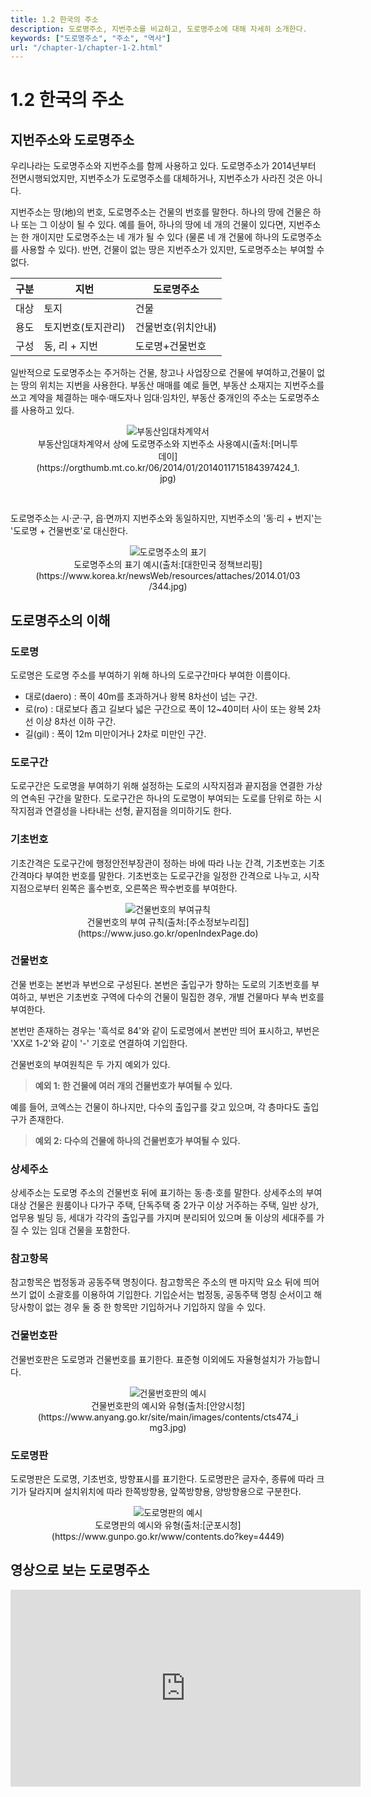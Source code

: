 ```yaml
---
title: 1.2 한국의 주소
description: 도로명주소, 지번주소를 비교하고, 도로명주소에 대해 자세히 소개한다. 
keywords: ["도로명주소", "주소", "역사"]
url: "/chapter-1/chapter-1-2.html"
---
```


# 1.2 한국의 주소

## 지번주소와 도로명주소

우리나라는 도로명주소와 지번주소를 함께 사용하고 있다. 도로명주소가 2014년부터 전면시행되었지만, 지번주소가 도로명주소를 대체하거나, 지번주소가 사라진 것은 아니다.

지번주소는 땅(地)의 번호,  도로명주소는 건물의 번호를 말한다. 하나의 땅에 건물은 하나 또는 그 이상이 될 수 있다. 예를 들어,  하나의 땅에 네 개의 건물이 있다면, 지번주소는 한 개이지만 도로명주소는 네 개가 될 수 있다 (물론 네 개 건물에 하나의 도로명주소를 사용할 수 있다). 반면, 건물이 없는 땅은 지번주소가 있지만, 도로명주소는 부여할 수 없다. 

 구분 | 지번         | 도로명주소      
 --- | ---------- | ---------- 
 대상 | 토지         | 건물         
 용도 | 토지번호(토지관리) | 건물번호(위치안내) 
 구성 | 동, 리 + 지번  | 도로명+건물번호   

일반적으로 도로명주소는 주거하는 건물, 창고나 사업장으로 건물에 부여하고,건물이 없는 땅의 위치는 지번을 사용한다. 부동산 매매를 예로 들면, 부동산 소재지는 지번주소를 쓰고 계약을 체결하는 매수·매도자나 임대·임차인, 부동산 중개인의 주소는 도로명주소를 사용하고 있다. 

<figure class="flex flex-col items-center justify-center" align="center">
    <img src="../img/1-3-1-address-type.jpeg" title="부동산임대차계약서">
    <figcaption style="text-align: center;">부동산임대차계약서 상에 도로명주소와 지번주소 사용예시(출처:[머니투데이](https://orgthumb.mt.co.kr/06/2014/01/2014011715184397424_1.jpg)</figcaption>
</figure>

<br>

도로명주소는 시·군·구, 읍·면까지 지번주소와 동일하지만, 지번주소의 '동·리 + 번지'는 '도로명 + 건물번호'로 대신한다.

<figure class="flex flex-col items-center justify-center" align="center">
    <img src="../img/1-3-2-address-notation.jpeg" title="도로명주소의 표기">
    <figcaption style="text-align: center;">도로명주소의 표기 예시(출처:[대한민국 정책브리핑](https://www.korea.kr/newsWeb/resources/attaches/2014.01/03/344.jpg)</figcaption>
</figure>

## 도로명주소의 이해

### 도로명

도로명은 도로명 주소를 부여하기 위해 하나의 도로구간마다 부여한 이름이다. 

* 대로(daero) : 폭이 40m를 초과하거나 왕복 8차선이 넘는 구간.
* 로(ro) : 대로보다 좁고 길보다 넓은 구간으로 폭이 12~40미터 사이 또는 왕복 2차선 이상 8차선 이하 구간.
* 길(gil) : 폭이 12m 미만이거나 2차로 미만인 구간.

### 도로구간

도로구간은 도로명을 부여하기 위해 설정하는 도로의 시작지점과 끝지점을 연결한 가상의 연속된 구간을 말한다. 도로구간은 하나의 도로명이 부여되는 도로를 단위로 하는 시작지점과 연결성을 나타내는 선형, 끝지점을 의미하기도 한다. 

### 기초번호

기초간격은 도로구간에 행정안전부장관이 정하는 바에 따라 나눈 간격, 기초번호는 기초간격마다 부여한 번호를 말한다. 기초번호는 도로구간을 일정한 간격으로 나누고, 시작지점으로부터 왼쪽은 홀수번호, 오른쪽은 짝수번호를 부여한다.  

<figure class="flex flex-col items-center justify-center" align="center">
    <img src="../img/1-3-3-building-number.png" title="건물번호의 부여규칙">
    <figcaption style="text-align: center;">건물번호의 부여 규칙(출처:[주소정보누리집](https://www.juso.go.kr/openIndexPage.do)</figcaption>
</figure>

### 건물번호

건물 번호는 본번과 부번으로 구성된다. 본번은 출입구가 향하는 도로의 기초번호를 부여하고, 부번은 기초번호 구역에 다수의 건물이 밀집한 경우, 개별 건물마다 부속 번호를 부여한다.

본번만 존재하는 경우는 '흑석로 84'와 같이 도로명에서 본번만 띄어 표시하고, 부번은 'XX로 1-2'와 같이 '-'  기호로 연결하여 기입한다.

건물번호의 부여원칙은 두 가지 예외가 있다.

> **예외 1: 한 건물에 여러 개의 건물번호가 부여될 수 있다.**

예를 들어, 코엑스는 건물이 하나지만, 다수의 출입구를 갖고 있으며, 각 층마다도 출입구가 존재한다. 

> **예외 2: 다수의 건물에 하나의 건물번호가 부여될 수 있다.**


### 상세주소
상세주소는 도로명 주소의 건물번호 뒤에 표기하는 동·층·호를 말한다.
상세주소의 부여 대상 건물은 원룸이나 다가구 주택, 단독주택 중 2가구 이상 거주하는 주택, 일반 상가, 업무용 빌딩 등, 세대가 각각의 출입구를 가지며 분리되어 있으며 둘 이상의 세대주를 가질 수 있는 임대 건물을 포함한다.

### 참고항목

참고항목은 법정동과 공동주택 명칭이다. 참고항목은 주소의 맨 마지막 요소 뒤에 띄어쓰기 없이 소괄호를 이용하여 기입한다. 기입순서는 법정동, 공동주택 명칭 순서이고 해당사항이 없는 경우 둘 중 한 항목만 기입하거나 기입하지 않을 수 있다. 


### 건물번호판

건물번호판은 도로명과 건물번호를 표기한다. 표준형 이외에도 자율형설치가 가능합니다.

<figure class="flex flex-col items-center justify-center" align="center">
    <img src="../img/1-3-4-address-sign.jpg" title="건물번호판의 예시">
    <figcaption style="text-align: center;">건물번호판의 예시와 유형(출처:[안양시청](https://www.anyang.go.kr/site/main/images/contents/cts474_img3.jpg)</figcaption>
</figure>

### 도로명판

도로명판은 도로명, 기초번호, 방향표시를 표기한다. 도로명판은 글자수, 종류에 따라 크기가 달라지며 설치위치에 따라 한쪽방향용, 앞쪽방향용, 양방향용으로 구분한다.

<figure class="flex flex-col items-center justify-center" align="center">
    <img src="../img/1-3-5-road-sign.png" title="도로명판의 예시">
    <figcaption style="text-align: center;">도로명판의 예시와 유형(출처:[군포시청](https://www.gunpo.go.kr/www/contents.do?key=4449)</figcaption>
</figure>

## 영상으로 보는 도로명주소

<iframe width="560" height="315" src="https://www.youtube.com/embed/Ws9WlWWUn3E?si=DuAjkOsOizPe0gqn" title="YouTube video player" frameborder="0" allow="accelerometer; autoplay; clipboard-write; encrypted-media; gyroscope; picture-in-picture; web-share" referrerpolicy="strict-origin-when-cross-origin" allowfullscreen></iframe>